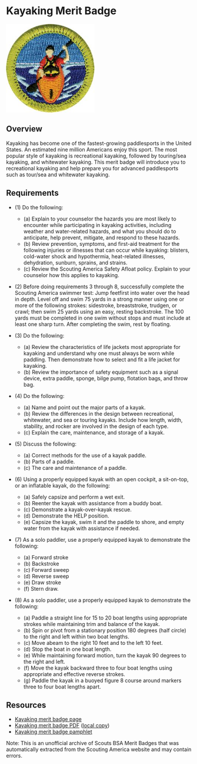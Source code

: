 

# Kayaking Merit Badge

![Kayaking Merit Badge](images/kayaking-merit-badge.jpg)

## Overview



Kayaking has become one of the fastest-growing paddlesports in the United States. An estimated nine million Americans enjoy this sport. The most popular style of kayaking is recreational kayaking, followed by touring/sea kayaking, and whitewater kayaking. This merit badge will introduce you to recreational kayaking and help prepare you for advanced paddlesports such as tour/sea and whitewater kayaking.

## Requirements

* (1) Do the following:
    * (a) Explain to your counselor the hazards you are most likely to encounter while participating in kayaking activities, including weather and water-related hazards, and what you should do to anticipate, help prevent, mitigate, and respond to these hazards.
    * (b) Review prevention, symptoms, and first-aid treatment for the following injuries or illnesses that can occur while kayaking: blisters, cold-water shock and hypothermia, heat-related illnesses, dehydration, sunburn, sprains, and strains.
    * (c) Review the Scouting America Safety Afloat policy. Explain to your counselor how this applies to kayaking.


* (2) Before doing requirements 3 through 8, successfully complete the Scouting America swimmer test: Jump feetfirst into water over the head in depth. Level off and swim 75 yards in a strong manner using one or more of the following strokes: sidestroke, breaststroke, trudgen, or crawl; then swim 25 yards using an easy, resting backstroke. The 100 yards must be completed in one swim without stops and must include at least one sharp turn. After completing the swim, rest by floating.
* (3) Do the following:
    * (a) Review the characteristics of life jackets most appropriate for kayaking and understand why one must always be worn while paddling. Then demonstrate how to select and fit a life jacket for kayaking.
    * (b) Review the importance of safety equipment such as a signal device, extra paddle, sponge, bilge pump, flotation bags, and throw bag.


* (4) Do the following:
    * (a) Name and point out the major parts of a kayak.
    * (b) Review the differences in the design between recreational, whitewater, and sea or touring kayaks. Include how length, width, stability, and rocker are involved in the design of each type.
    * (c) Explain the care, maintenance, and storage of a kayak.


* (5) Discuss the following:
    * (a) Correct methods for the use of a kayak paddle.
    * (b) Parts of a paddle.
    * (c) The care and maintenance of a paddle.


* (6) Using a properly equipped kayak with an open cockpit, a sit-on-top, or an inflatable kayak, do the following:
    * (a) Safely capsize and perform a wet exit.
    * (b) Reenter the kayak with assistance from a buddy boat.
    * (c) Demonstrate a kayak-over-kayak rescue.
    * (d) Demonstrate the HELP position.
    * (e) Capsize the kayak, swim it and the paddle to shore, and empty water from the kayak with assistance if needed.


* (7) As a solo paddler, use a properly equipped kayak to demonstrate the following:
    * (a) Forward stroke
    * (b) Backstroke
    * (c) Forward sweep
    * (d) Reverse sweep
    * (e) Draw stroke
    * (f) Stern draw.


* (8) As a solo paddler, use a properly equipped kayak to demonstrate the following:
    * (a) Paddle a straight line for 15 to 20 boat lengths using appropriate strokes while maintaining trim and balance of the kayak.
    * (b) Spin or pivot from a stationary position 180 degrees (half circle) to the right and left within two boat lengths.
    * (c) Move abeam to the right 10 feet and to the left 10 feet.
    * (d) Stop the boat in one boat length.
    * (e) While maintaining forward motion, turn the kayak 90 degrees to the right and left.
    * (f) Move the kayak backward three to four boat lengths using appropriate and effective reverse strokes.
    * (g) Paddle the kayak in a buoyed figure 8 course around markers three to four boat lengths apart.




## Resources

- [Kayaking merit badge page](https://www.scouting.org/merit-badges/kayaking/)
- [Kayaking merit badge PDF](https://filestore.scouting.org/filestore/Merit_Badge_ReqandRes/Pamphlets/Kayaking_2025.pdf) ([local copy](files/kayaking-merit-badge.pdf))
- [Kayaking merit badge pamphlet](https://www.scoutshop.org/kayaking-merit-badge-pamphlet-650732.html)

Note: This is an unofficial archive of Scouts BSA Merit Badges that was automatically extracted from the Scouting America website and may contain errors.
